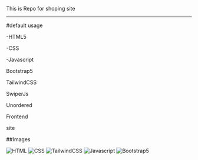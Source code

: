 This is Repo for shoping site
___

#default usage

-HTML5

-CSS

-Javascript

Bootstrap5

TailwindCSS

SwiperJs

Unordered

Frontend

site

##Images

![HTML](https://img.shields.io/badge/HTML5-E34F26?style=for-the-badge&logo=html5&logoColor=white)
![CSS](https://img.shields.io/badge/CSS3-1572B6?style=for-the-badge&logo=css3&logoColor=white)
![TailwindCSS](https://img.shields.io/badge/Tailwind_CSS-38B2AC?style=for-the-badge&logo=tailwind-css&logoColor=white)
![Javascript](https://img.shields.io/badge/JavaScript-323330?style=for-the-badge&logo=javascript&logoColor=F7DF1E)
![Bootstrap5](https://img.shields.io/badge/Bootstrap-563D7C?style=for-the-badge&logo=bootstrap&logoColor=white)







